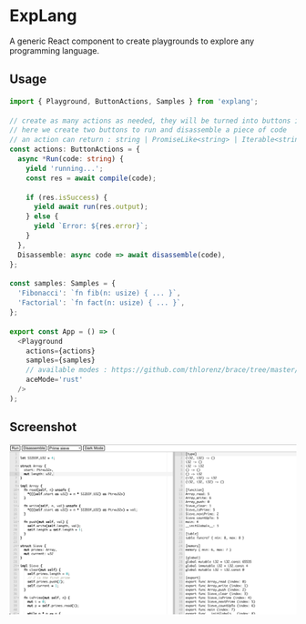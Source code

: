 # ExpLang

A generic React component to create playgrounds to explore any programming language.

## Usage

```typescript
import { Playground, ButtonActions, Samples } from 'explang';

// create as many actions as needed, they will be turned into buttons in the top bar
// here we create two buttons to run and disassemble a piece of code
// an action can return : string | PromiseLike<string> | Iterable<string> | AsyncIterable<string>
const actions: ButtonActions = {
  async *Run(code: string) {
    yield 'running...';
    const res = await compile(code);

    if (res.isSuccess) {
      yield await run(res.output);
    } else {
      yield `Error: ${res.error}`;
    }
  },
  Disassemble: async code => await disassemble(code),
};

const samples: Samples = {
  'Fibonacci': `fn fib(n: usize) { ... }`,
  'Factorial': `fn fact(n: usize) { ... }`,
};

export const App = () => (
  <Playground
    actions={actions}
    samples={samples}
    // available modes : https://github.com/thlorenz/brace/tree/master/mode
    aceMode='rust'
  />
);
```

## Screenshot

![res/yolang-playground.png](res/yolang-playground.png)